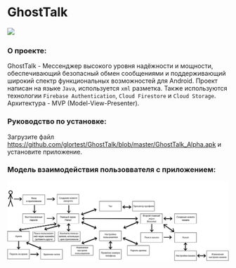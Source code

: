 # GhostTalk

<a href="https://github.com/glortest/GhostTalk/blob/master/app/src/main/res/mipmap-hdpi/ic_launcher_round.png"><img src="https://github.com/glortest/GhostTalk/blob/master/app/src/main/res/mipmap-hdpi/ic_launcher_round.png" /></a>


### О проекте:
GhostTalk - Мессенджер высокого уровня надёжности и мощности, обеспечивающий безопасный обмен сообщениями и поддерживающий широкий спектр функциональных возможностей для Android. 
Проект написан на языке ```Java```, используется  ```xml``` разметка. Также используются технологии ```Firebase Authentication```, ```Cloud Firestore``` и ```Cloud Storage```. Архитектура - MVP (Model-View-Presenter).

### Руководство по установке:
Загрузите файл https://github.com/glortest/GhostTalk/blob/master/GhostTalk_Alpha.apk и установите приложение.


### Модель взаимодействия пользоввателя с приложением:
<a href="https://github.com/glortest/GhostTalk/blob/master/app/Scheme.png"><img src="https://github.com/glortest/GhostTalk/blob/master/app/Scheme.png" /></a>
